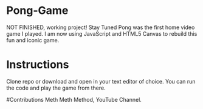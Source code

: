 # Pong-Game
NOT FINISHED, working project!  Stay Tuned 
Pong was the first home video game I played. I am now using JavaScript and HTML5 Canvas to rebuild this fun and iconic game.  

# Instructions
Clone repo or download and open in your text editor of choice.  You can run the code and play the game from there.  

#Contributions
Meth Meth Method, YouTube Channel.  